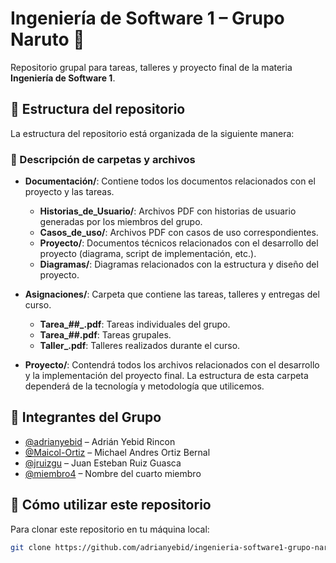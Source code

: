 # Ingeniería de Software 1 – Grupo Naruto 🍥

Repositorio grupal para tareas, talleres y proyecto final de la materia **Ingeniería de Software 1**.

## 📁 Estructura del repositorio

La estructura del repositorio está organizada de la siguiente manera:


### 📂 Descripción de carpetas y archivos

- **Documentación/**: Contiene todos los documentos relacionados con el proyecto y las tareas.
  - **Historias_de_Usuario/**: Archivos PDF con historias de usuario generadas por los miembros del grupo.
  - **Casos_de_uso/**: Archivos PDF con casos de uso correspondientes.
  - **Proyecto/**: Documentos técnicos relacionados con el desarrollo del proyecto (diagrama, script de implementación, etc.).
  - **Diagramas/**: Diagramas relacionados con la estructura y diseño del proyecto.
  
- **Asignaciones/**: Carpeta que contiene las tareas, talleres y entregas del curso.
  - **Tarea_##_<nickname>.pdf**: Tareas individuales del grupo.
  - **Tarea_##.pdf**: Tareas grupales.
  - **Taller_<tema>.pdf**: Talleres realizados durante el curso.

- **Proyecto/**: Contendrá todos los archivos relacionados con el desarrollo y la implementación del proyecto final. La estructura de esta carpeta dependerá de la tecnología y metodología que utilicemos.

## 👥 Integrantes del Grupo

- [@adrianyebid](https://github.com/adrianyebid) – Adrián Yebid Rincon
- [@Maicol-Ortiz](https://github.com/Maicol-Ortiz) – Michael Andres Ortiz Bernal
- [@jruizgu](https://github.com/jruizgu) – Juan Esteban Ruiz Guasca 
- [@miembro4](https://github.com/miembro4) – Nombre del cuarto miembro

## 🚀 Cómo utilizar este repositorio

Para clonar este repositorio en tu máquina local:

```bash
git clone https://github.com/adrianyebid/ingenieria-software1-grupo-naruto.git
